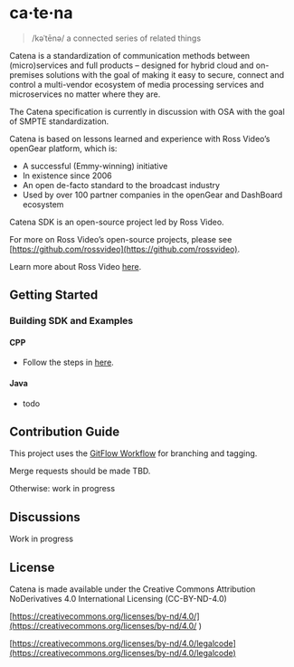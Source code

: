 # ca·te·na

> /kəˈtēnə/
> a connected series of related things

Catena is a standardization of communication methods between (micro)services and full products – designed for hybrid cloud and on-premises solutions with the goal of making it easy to secure, connect and control a multi-vendor ecosystem of media processing services and microservices no matter where they are.

The Catena specification is currently in discussion with OSA with the goal of SMPTE standardization.

Catena is based on lessons learned and experience with Ross Video’s openGear platform, which is:

* A successful (Emmy-winning) initiative
* In existence since 2006
* An open de-facto standard to the broadcast industry
* Used by over 100 partner companies in the openGear and DashBoard ecosystem

Catena SDK is an open-source project led by Ross Video.

For more on Ross Video’s open-source projects, please see [https://github.com/rossvideo](https://github.com/rossvideo).

Learn more about Ross Video [here](https://www.rossvideo.com/company/about-ross/).

## Getting Started

### Building SDK and Examples

#### CPP

* Follow the steps in [here](./sdks/cpp/docs/cpp_sdk_main_page.md).

#### Java

* todo

## Contribution Guide

This project uses the [GitFlow Workflow](https://www.atlassian.com/git/tutorials/comparing-workflows/gitflow-workflow) for branching and tagging.

Merge requests should be made TBD.

Otherwise: work in progress

## Discussions

Work in progress

## License

Catena is made available under the Creative Commons Attribution NoDerivatives 4.0 International Licensing (CC-BY-ND-4.0)

[https://creativecommons.org/licenses/by-nd/4.0/](https://creativecommons.org/licenses/by-nd/4.0/
)

[https://creativecommons.org/licenses/by-nd/4.0/legalcode](https://creativecommons.org/licenses/by-nd/4.0/legalcode)
